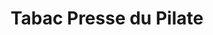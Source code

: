 ---
title: "Tabac Presse du Pilate"
url: /saint-jacques-de-la-lande/tabac-presse-du-pilate/
shop: Zeitungen
---